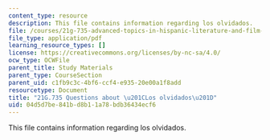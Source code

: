 ```yaml
---
content_type: resource
description: This file contains information regarding los olvidados.
file: /courses/21g-735-advanced-topics-in-hispanic-literature-and-film-the-films-of-luis-bunuel-fall-2013/04d5d7be841bd8b11a78bdb36434ecf6_MIT21G_735F13_Ques_olvida.pdf
file_type: application/pdf
learning_resource_types: []
license: https://creativecommons.org/licenses/by-nc-sa/4.0/
ocw_type: OCWFile
parent_title: Study Materials
parent_type: CourseSection
parent_uid: c1fb9c3c-4bf6-ccf4-e935-20e00a1f8add
resourcetype: Document
title: "21G.735 Questions about \u201CLos olvidados\u201D"
uid: 04d5d7be-841b-d8b1-1a78-bdb36434ecf6
---
```

This file contains information regarding los olvidados.